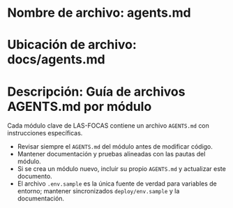 # Nombre de archivo: agents.md
# Ubicación de archivo: docs/agents.md
# Descripción: Guía de archivos AGENTS.md por módulo

Cada módulo clave de LAS-FOCAS contiene un archivo `AGENTS.md` con instrucciones específicas.

- Revisar siempre el `AGENTS.md` del módulo antes de modificar código.
- Mantener documentación y pruebas alineadas con las pautas del módulo.
- Si se crea un módulo nuevo, incluir su propio `AGENTS.md` y actualizar este documento.
- El archivo `.env.sample` es la única fuente de verdad para variables de entorno; mantener sincronizados `deploy/env.sample` y la documentación.
